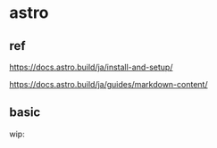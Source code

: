 
# astro


## ref

https://docs.astro.build/ja/install-and-setup/

https://docs.astro.build/ja/guides/markdown-content/


## basic

wip:



